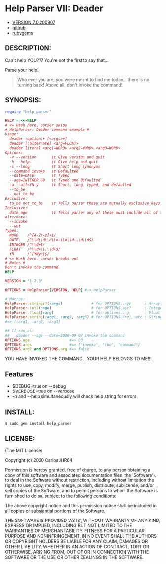 # Help Parser VII: Deader

* [VERSION 7.0.200907](https://github.com/carlosjhr64/Ruby-HelpParser/releases)
* [github](https://www.github.com/carlosjhr64/Ruby-HelpParser)
* [rubygems](https://rubygems.org/gems/help_parser)

## DESCRIPTION:

Can't help YOU???
You're not the first to say that...

Parse your help!

> Who ever you are, you were meant to find me today...
> there is no turning back!
> Above all, don't invoke the command!

## SYNOPSIS:
<!-- The following PREVIEW has been approved for ALL PROGRAMMERS by CarlosJHR64.
For the README validator that checks against me lying....
```ruby
unless File.basename($PROGRAM_NAME) == 'deader'
  # For example's sake say
  $PROGRAM_NAME = 'deader'
  # and ARGV is
  ARGV.concat ["-\-age", "-\-date=2020-09-07", 'invoke', 'the', 'command']
  # and proceed as if run as:
  #     awesome -\-name=Doe -\-value  a b c
end
```
The following gem has been rated
| M | Mature |
-->

```ruby
require "help_parser"

HELP = <<-HELP
# <= Hash here, parser skips
# HelpParser: Deader command example #
Usage:
  deader :options+ [<args>+]
  deader [:alternate] <arg=FLOAT>
  deader literal <arg1=WORD> <arg2=WORD> <arg3=WORD>
Options:
  -v --version       \t Give version and quit
  -h --help          \t Give help and quit
  -s --long          \t Short long synonyms
  --command invoke   \t Defaulted
  --date=DATE        \t Typed
  --age=INTEGER 80   \t Typed and Defaulted
  -a --all=YN y      \t Short, long, typed, and defaulted
  --to_be
  --not_to_be
Exclusive:
  to_be not_to_be    \t Tells parser these are mutually exclusive keys
Inclusive:
  date age           \t Tells parser any of these must include all of these
Alternate:
  --invoke
  --wut
Types:
  WORD    /^[A-Za-z]+$/
  DATE    /^\\d\\d\\d\\d-\\d\\d-\\d\\d$/
  INTEGER /^\\d+$/
  FLOAT   /^\\d+\\.\\d+$/
  YN      /^[YNyn]$/
# <= Hash here, parser breaks out
# Notes #
Don't invoke the command.
HELP

VERSION = "1.2.3"

OPTIONS = HelpParser[VERSION, HELP] #~> HelpParser

# Macros:
HelpParser.strings?(:args)             # for OPTIONS.args      : Array(String) | Nil
HelpParser.int?(:age)                  # for OPTIONS.age?      : Integer | Nil
HelpParser.float(:arg)                 # for options.arg       : Float
HelpParser.string(:arg1, :arg2, :arg3) # for OPTIONS.arg1, etc : String
#=> [:arg1, :arg2, :arg3]

## If run as:
##   deader --age --date=2020-09-07 invoke the command
OPTIONS.age                  #=> 80
OPTIONS.args                 #=> ["invoke", "the", "command"]
OPTIONS.arg? and OPTIONS.arg #=> false
```

YOU HAVE INVOKED THE COMMAND...
YOUR HELP BELONGS TO ME!!!

## Features

* $DEBUG=true on --debug
* $VERBOSE=true on --verbose
* -h and --help simultaneously will check help string for errors

## INSTALL:

    $ sudo gem install help_parser

## LICENSE:

(The MIT License)

Copyright (c) 2020 CarlosJHR64

Permission is hereby granted, free of charge, to any person obtaining
a copy of this software and associated documentation files (the
'Software'), to deal in the Software without restriction, including
without limitation the rights to use, copy, modify, merge, publish,
distribute, sublicense, and/or sell copies of the Software, and to
permit persons to whom the Software is furnished to do so, subject to
the following conditions:

The above copyright notice and this permission notice shall be
included in all copies or substantial portions of the Software.

THE SOFTWARE IS PROVIDED 'AS IS', WITHOUT WARRANTY OF ANY KIND,
EXPRESS OR IMPLIED, INCLUDING BUT NOT LIMITED TO THE WARRANTIES OF
MERCHANTABILITY, FITNESS FOR A PARTICULAR PURPOSE AND NONINFRINGEMENT.
IN NO EVENT SHALL THE AUTHORS OR COPYRIGHT HOLDERS BE LIABLE FOR ANY
CLAIM, DAMAGES OR OTHER LIABILITY, WHETHER IN AN ACTION OF CONTRACT,
TORT OR OTHERWISE, ARISING FROM, OUT OF OR IN CONNECTION WITH THE
SOFTWARE OR THE USE OR OTHER DEALINGS IN THE SOFTWARE.
